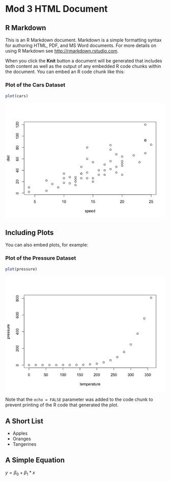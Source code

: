 Mod 3 HTML Document
===================

R Markdown
----------

This is an R Markdown document. Markdown is a simple formatting syntax for authoring HTML, PDF, and MS Word documents. For more details on using R Markdown see <http://rmarkdown.rstudio.com>.

When you click the **Knit** button a document will be generated that includes both content as well as the output of any embedded R code chunks within the document. You can embed an R code chunk like this:

### Plot of the Cars Dataset

``` r
plot(cars)
```

![](githubmd_files/figure-markdown_github/cars-1.png)

Including Plots
---------------

You can also embed plots, for example:

### Plot of the Pressure Dataset

``` r
plot(pressure)
```

![](githubmd_files/figure-markdown_github/pressure-1.png)

Note that the `echo = FALSE` parameter was added to the code chunk to prevent printing of the R code that generated the plot.

A Short List
------------

-   Apples
-   Oranges
-   Tangerines

A Simple Equation
-----------------

*y* = *β*<sub>0</sub> + *β*<sub>1</sub> \* *x*
